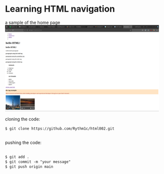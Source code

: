 # Learning HTML navigation


a sample of the home page
![alt text](assets/Screenshot.png)

cloning the code:

```
$ git clone https://github.com/Rythm1c/html002.git


```

pushing the code:

```

$ git add .
$ git commit -m "your message"
$ git push origin main

```